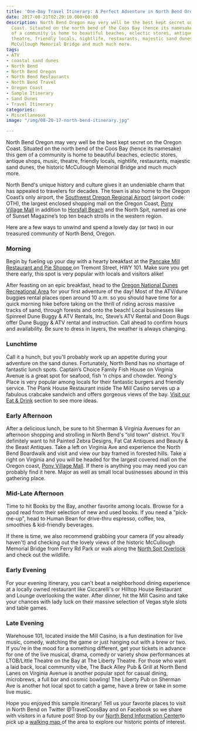 ```yaml
---
title: 'One-Day Travel Itinerary: A Perfect Adventure in North Bend Oregon'
date: 2017-08-21T02:29:10.000+00:00
description: North Bend Oregon may very well be the best kept secret on the Oregon
  Coast. Situated on the north bend of the Coos Bay (hence its namesake) this gem
  of a community is home to beautiful beaches, eclectic stores, antique shops, music,
  theatre, friendly locals, nightlife, restaurants, majestic sand dunes, the historic
  McCullough Memorial Bridge and much much more.
tags:
- ATV
- coastal sand dunes
- North Bend
- North Bend Oregon
- North Bend Restaurants
- North Bend Travel
- Oregon Coast
- Sample Itinerary
- Sand Dunes
- Travel Itinerary
categories:
- Miscellaneous
image: "/img/08-20-17-north-bend-itinerary.jpg"

---
```

North Bend Oregon may very well be the best kept secret on the Oregon Coast. Situated on the north bend of the Coos Bay (hence its namesake) this gem of a community is home to beautiful beaches, eclectic stores, antique shops, music, theatre, friendly locals, nightlife, restaurants, majestic sand dunes, the historic McCullough Memorial Bridge and much much more.

North Bend's unique history and culture gives it an undeniable charm that has appealed to travelers for decades. The town is also home to the Oregon Coast’s only airport, the <a href="http://flyoth.com/">Southwest Oregon Regional Airport</a> (airport code: OTH), the largest enclosed shopping mall on the Oregon Coast, <a href="http://oregonsadventurecoast.com/listings/pony-village-mall/">Pony Village Mall</a> in addition to <a href="http://oregonsadventurecoast.com/listings/horsfall-beach/">Horsfall Beach</a> and the North Spit, named as one of Sunset Magazine’s top ten beach strolls in the western region.

Here are a few ways to unwind and spend a lovely day (or two) in our treasured community of North Bend, Oregon.
<h3>Morning</h3>
Begin by fueling up your day with a hearty breakfast at the <a href="http://www.pancakemill.com/" target="_blank" rel="noopener noreferrer">Pancake Mill Restaurant and Pie Shoppe </a> on Tremont Street, HWY 101. Make sure you get there early, this spot is very popular with locals and visitors alike!

After feasting on an epic breakfast, head to the <a href="http://www.oregonsadventurecoast.com/trip-ideas/guide-to-the-oregon-dunes-national-recreation-area/">Oregon National Dunes Recreational Area</a> for your first adventure of the day! Most of the ATV/dune buggies rental places open around 10 a.m. so you should have time for a quick morning hike before taking on the thrill of riding across massive tracks of sand, through forests and onto the beach! Local businesses like Spinreel Dune Buggy & ATV Rentals, Inc, Steve’s ATV Rental and Doon Bugs offer Dune Buggy & ATV rental and instruction. Call ahead to confirm hours and availability. Be sure to dress in layers, the weather is always changing.
<h3>Lunchtime</h3>
Call it a hunch, but you'll probably work up an appetite during your adventure on the sand dunes. Fortunately, North Bend has no shortage of fantastic lunch spots. Captain’s Choice Family Fish House on Virginia Avenue is a great spot for seafood, fish ‘n chips and chowder. Yeong's Place is very popular among locals for their fantastic burgers and friendly service. The Plank House Restaurant inside The Mill Casino serves up a fabulous crabcake sandwich and offers gorgeous views of the bay. <a href="http://www.oregonsadventurecoast.com/eat-drink/" target="_blank" rel="noopener noreferrer">Visit our Eat & Drink</a> section to see more ideas.
<h3>Early Afternoon</h3>
After a delicious lunch, be sure to hit Sherman & Virginia Avenues for an afternoon shopping and strolling in North Bend's “old town” district. You'll definitely want to hit Painted Zebra Designs, Fat Cat Antiques and Beauty & the Beast Antiques. Take a left on Virginia Ave and experience the North Bend Boardwalk and visit and view our bay framed in forested hills. Take a right on Virginia and you will be headed for the largest covered mall on the Oregon coast, <a href="http://ponyvm.com/" target="_blank" rel="noopener noreferrer">Pony Village Mall</a>. If there is anything you may need you can probably find it here. Major as well as small local businesses abound in this gathering place.
<h3>Mid-Late Afternoon</h3>
Time to hit Books by the Bay, another favorite among locals. Browse for a good read from their selection of new and used books. If you need a "pick-me-up", head to Human Bean for drive-thru espresso, coffee, tea, smoothies & kid-friendly beverages.

If there is time, we also recommend grabbing your camera (if you already haven't) and checking out the lovely views of the historic McCullough Memorial Bridge from Ferry Rd Park or walk along the <a href="http://www.oregonsadventurecoast.com/listings/north-spit-overlook-wetland-trail/" target="_blank" rel="noopener noreferrer">North Spit Overlook</a> and check out the wildlife.
<h3>Early Evening</h3>
For your evening itinerary, you can't beat a neighborhood dining experience at a locally owned restaurant like Ciccarelli's or Hilltop House Restaurant and Lounge overlooking the water. After dinner, hit the Mill Casino and take your chances with lady luck on their massive selection of Vegas style slots and table games.
<h3>Late Evening</h3>
Warehouse 101, located inside the Mill Casino, is a fun destination for live music, comedy, watching the game or just hanging out with a brew or two. If you're in the mood for a something different, get your tickets in advance for one of the live musical, drama, comedy or variety show performances at LTOB/Little Theatre on the Bay at The Liberty Theatre. For those who want a laid back, local community vibe, The Back Alley Pub & Grill at North Bend Lanes on Virginia Avenue is another popular spot for casual dining, microbrews, a full bar and cosmic bowling! The Liberty Pub on Sherman Ave is another hot local spot to catch a game, have a brew or take in some live music.

Hope you enjoyed this sample itinerary! Tell us your favorite places to visit in North Bend on Twitter @TravelCoosBay and on Facebook so we share with visitors in a future post! Stop by our <a href="http://oregonsadventurecoast.com/listings/north-bend-information-center/">North Bend Information Center</a>to pick up a <a href="http://oregonsadventurecoast.com/wp-content/uploads/2011/06/NORTH-BEND_WalkingBrochure-WEB.pdf">walking map </a>of the area to explore our historic points of interest.